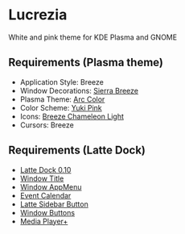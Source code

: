 # Lucrezia

White and pink theme for KDE Plasma and GNOME

## Requirements (Plasma theme)

- Application Style: Breeze
- Window Decorations: [Sierra Breeze](https://github.com/ishovkun/SierraBreeze)
- Plasma Theme: [Arc Color](https://store.kde.org/p/1167639/)
- Color Scheme: [Yuki Pink](https://store.kde.org/p/1262155/)
- Icons: [Breeze Chameleon Light](https://store.kde.org/p/1298508/)
- Cursors: Breeze

## Requirements (Latte Dock)

- [Latte Dock 0.10](https://github.com/KDE/latte-dock)
- [Window Title](https://store.kde.org/p/1274218/)
- [Window AppMenu](https://store.kde.org/p/1274975/)
- [Event Calendar](https://store.kde.org/p/998901/)
- [Latte Sidebar Button](https://store.kde.org/p/1365044/)
- [Window Buttons](https://store.kde.org/p/1272871/)
- [Media Player+](https://store.kde.org/p/1317639)
